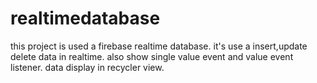 # realtimedatabase

this project is used a firebase realtime database.
it's use a insert,update delete data in realtime.
also show single value event and value event listener.
data display in recycler view.
